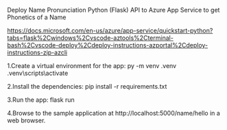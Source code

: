 Deploy Name Pronunciation Python (Flask) API to Azure App Service to get Phonetics of a Name

https://docs.microsoft.com/en-us/azure/app-service/quickstart-python?tabs=flask%2Cwindows%2Cvscode-aztools%2Cterminal-bash%2Cvscode-deploy%2Cdeploy-instructions-azportal%2Cdeploy-instructions-zip-azcli

1.Create a virtual environment for the app: 
py -m venv .venv
.venv\scripts\activate

2.Install the dependencies: 
pip install -r requirements.txt

3.Run the app:
flask run

4.Browse to the sample application at http://localhost:5000/name/hello in a web browser.

